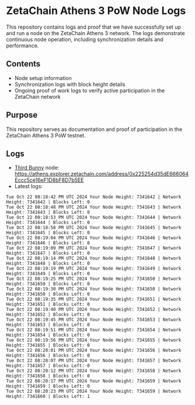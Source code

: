 # ZetaChain Athens 3 PoW Node Logs
This repository contains logs and proof that we have successfully set up and run a node on the ZetaChain Athens 3 network. The logs demonstrate continuous node operation, including synchronization details and performance.

## Contents
- Node setup information
- Synchronization logs with block height details
- Ongoing proof of work logs to verify active participation in the ZetaChain network

## Purpose
This repository serves as documentation and proof of participation in the ZetaChain Athens 3 PoW testnet.

## Logs

- [Third Bunny](https://thirdbunny.xyz/) node: https://athens.explorer.zetachain.com/address/0x225254d35dE666064Eccc5ce16eF1D8bF8D7b5EE
- Latest logs:
```
Tue Oct 22 08:18:42 PM UTC 2024 Your Node Height: 7341642 | Network Height: 7341642 | Blocks Left: 0
Tue Oct 22 08:18:48 PM UTC 2024 Your Node Height: 7341643 | Network Height: 7341643 | Blocks Left: 0
Tue Oct 22 08:18:53 PM UTC 2024 Your Node Height: 7341644 | Network Height: 7341644 | Blocks Left: 0
Tue Oct 22 08:18:58 PM UTC 2024 Your Node Height: 7341645 | Network Height: 7341645 | Blocks Left: 0
Tue Oct 22 08:19:04 PM UTC 2024 Your Node Height: 7341646 | Network Height: 7341646 | Blocks Left: 0
Tue Oct 22 08:19:09 PM UTC 2024 Your Node Height: 7341647 | Network Height: 7341647 | Blocks Left: 0
Tue Oct 22 08:19:14 PM UTC 2024 Your Node Height: 7341648 | Network Height: 7341648 | Blocks Left: 0
Tue Oct 22 08:19:19 PM UTC 2024 Your Node Height: 7341649 | Network Height: 7341649 | Blocks Left: 0
Tue Oct 22 08:19:25 PM UTC 2024 Your Node Height: 7341650 | Network Height: 7341650 | Blocks Left: 0
Tue Oct 22 08:19:30 PM UTC 2024 Your Node Height: 7341650 | Network Height: 7341650 | Blocks Left: 0
Tue Oct 22 08:19:35 PM UTC 2024 Your Node Height: 7341651 | Network Height: 7341651 | Blocks Left: 0
Tue Oct 22 08:19:40 PM UTC 2024 Your Node Height: 7341652 | Network Height: 7341652 | Blocks Left: 0
Tue Oct 22 08:19:45 PM UTC 2024 Your Node Height: 7341653 | Network Height: 7341653 | Blocks Left: 0
Tue Oct 22 08:19:51 PM UTC 2024 Your Node Height: 7341654 | Network Height: 7341654 | Blocks Left: 0
Tue Oct 22 08:19:56 PM UTC 2024 Your Node Height: 7341655 | Network Height: 7341655 | Blocks Left: 0
Tue Oct 22 08:20:01 PM UTC 2024 Your Node Height: 7341656 | Network Height: 7341656 | Blocks Left: 0
Tue Oct 22 08:20:07 PM UTC 2024 Your Node Height: 7341657 | Network Height: 7341657 | Blocks Left: 0
Tue Oct 22 08:20:12 PM UTC 2024 Your Node Height: 7341658 | Network Height: 7341658 | Blocks Left: 0
Tue Oct 22 08:20:17 PM UTC 2024 Your Node Height: 7341659 | Network Height: 7341659 | Blocks Left: 0
Tue Oct 22 08:20:23 PM UTC 2024 Your Node Height: 7341659 | Network Height: 7341660 | Blocks Left: 1
```

